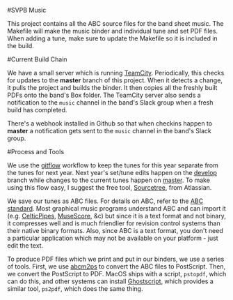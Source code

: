 #SVPB Music

This project contains all the ABC source files for the band
sheet music. The Makefile will make the music binder and
individual tune and set PDF files. When adding a tune, make
sure to update the Makefile so it is included in the build.

#Current Build Chain

We have a small server which is running [TeamCity](https://www.jetbrains.com/teamcity/). Periodically, this checks for updates to the __master__ branch of this project. When it detects a change, it pulls the project and builds the binder. It then copies all the freshly built PDFs onto the band's Box folder. The TeamCity server also sends a notification to the `music` channel in the band's Slack group when a fresh build has completed.

There's a webhook installed in Github so that when checkins happen to __master__ a notification gets sent to the `music` channel in the band's Slack group.


#Process and Tools

We use the [gitflow](https://www.atlassian.com/git/tutorials/comparing-workflows/gitflow-workflow) workflow to keep the tunes for this year separate from the tunes for next year. Next year's set/tune edits happen on the [develop](https://github.com/sbeitzel/svpb-music/tree/develop) branch while changes to the current tunes happen on [master](https://github.com/sbeitzel/svpb-music/tree/master). To make using this flow easy, I suggest the free tool, [Sourcetree](https://www.sourcetreeapp.com/), from Atlassian.

We save our tunes as ABC files. For details on ABC, refer to the [ABC standard](http://abcnotation.com/wiki/abc:standard:v2.2). Most graphical music programs understand ABC and can import it (e.g. [CelticPipes](https://www.celticpipes.net/), [MuseScore](https://musescore.org/en), &c) but since it is a text format and not binary, it compresses well and is much friendlier for revision control systems than their native binary formats. Also, since ABC is a text format, you don't need a particular application which may not be available on your platform - just edit the text.

To produce PDF files which we print and put in our binders, we use a series of tools. First, we use [abcm2ps](https://github.com/leesavide/abcm2ps) to convert the ABC files to PostScript. Then, we convert the PostScript to PDF. MacOS ships with a script, `pstopdf`, which can do this, and other systems can install [Ghostscript](https://www.ghostscript.com/), which provides a similar tool, `ps2pdf`, which does the same thing.
